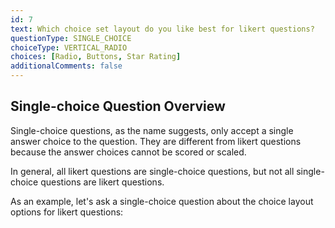 ```yaml
---
id: 7
text: Which choice set layout do you like best for likert questions?
questionType: SINGLE_CHOICE
choiceType: VERTICAL_RADIO
choices: [Radio, Buttons, Star Rating]
additionalComments: false
---
```


## Single-choice Question Overview

Single-choice questions, as the name suggests, only accept a single answer choice to the question. They are different from likert questions because the answer choices cannot be scored or scaled.

In general, all likert questions are single-choice questions, but not all single-choice questions are likert questions.

As an example, let's ask a single-choice question about the choice layout options for likert questions:
